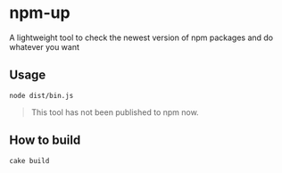 npm-up
======

A lightweight tool to check the newest version of npm packages and do whatever you want

## Usage
`node dist/bin.js` 

> This tool has not been published to npm now.

## How to build
`cake build`
